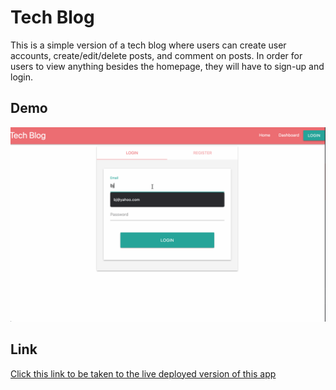 # Tech Blog
This is a simple version of a tech blog where users can create user accounts, create/edit/delete posts, and comment on posts.  In order for users to view anything besides the homepage, they will have to sign-up and login.

## Demo
![Tech-Blog Demo](https://github.com/j-goldrath/tech-blog/blob/main/assets/images/tech-blog-demo.gif?raw=true)

## Link
[Click this link to be taken to the live deployed version of this app](https://afternoon-crag-37504.herokuapp.com/)
